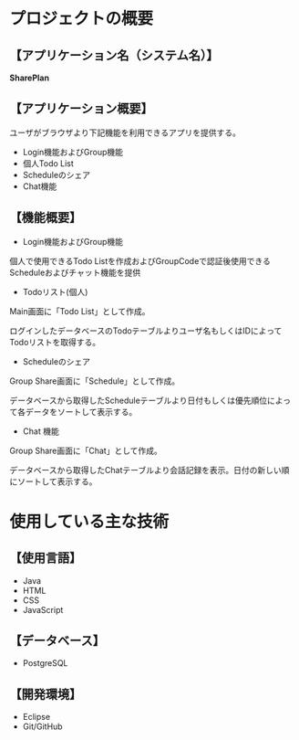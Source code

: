 # プロジェクトの概要
## 【アプリケーション名（システム名）】
**SharePlan**
## 【アプリケーション概要】
ユーザがブラウザより下記機能を利用できるアプリを提供する。

- Login機能およびGroup機能
- 個人Todo List
- Scheduleのシェア
- Chat機能

## 【機能概要】

- Login機能およびGroup機能

個人で使用できるTodo Listを作成およびGroupCodeで認証後使用できるScheduleおよびチャット機能を提供

- Todoリスト(個人)

Main画面に「Todo List」として作成。

ログインしたデータベースのTodoテーブルよりユーザ名もしくはIDによってTodoリストを取得する。

- Scheduleのシェア

Group Share画面に「Schedule」として作成。

データベースから取得したScheduleテーブルより日付もしくは優先順位によって各データをソートして表示する。

- Chat 機能

Group Share画面に「Chat」として作成。

データベースから取得したChatテーブルより会話記録を表示。日付の新しい順にソートして表示する。

# 使用している主な技術

## 【使用言語】
- Java
- HTML
- CSS
- JavaScript

## 【データベース】
- PostgreSQL

## 【開発環境】
- Eclipse
- Git/GitHub
